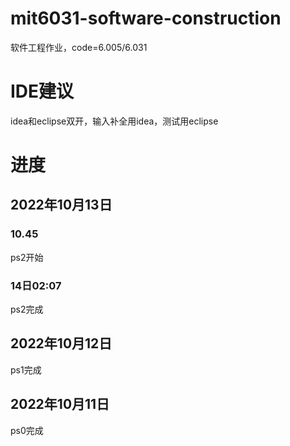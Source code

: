 # mit6031-software-construction
软件工程作业，code=6.005/6.031

# IDE建议
idea和eclipse双开，输入补全用idea，测试用eclipse

# 进度

## 2022年10月13日
### 10.45
ps2开始
### 14日02:07
ps2完成

## 2022年10月12日
ps1完成

## 2022年10月11日
ps0完成
